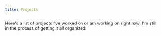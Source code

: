 ```yaml
---
title: Projects
---
```


Here's a list of projects I've worked on or am working on right now. I'm still in the process of getting it all organized.